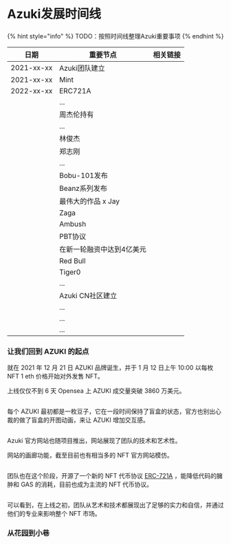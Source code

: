 # Azuki发展时间线

###

{% hint style="info" %}
TODO：按照时间线整理Azuki重要事项
{% endhint %}

| 日期         | 重要节点          | 相关链接 |
| ---------- | ------------- | ---- |
| 2021-xx-xx | Azuki团队建立     |      |
| 2021-xx-xx | Mint          |      |
| 2022-xx-xx | ERC721A       |      |
|            | ...           |      |
|            | 周杰伦持有         |      |
|            | ...           |      |
|            | 林俊杰           |      |
|            | 郑志刚           |      |
|            | ...           |      |
|            | Bobu-101发布    |      |
|            | Beanz系列发布     |      |
|            | 最伟大的作品 x Jay  |      |
|            | Zaga          |      |
|            | Ambush        |      |
|            | PBT协议         |      |
|            | 在新一轮融资中达到4亿美元 |      |
|            | Red Bull      |      |
|            | Tiger0        |      |
|            | ...           |      |
|            | Azuki CN社区建立  |      |
|            | ...           |      |
|            | ...           |      |
|            | ...           |      |

### 让我们回到 AZUKI 的起点

&#x20;

就在 2021 年 12 月 21 日 AZUKI 品牌诞生，并于 1 月 12 日上午 10:00 以每枚 NFT 1 eth 价格开始对外发售 NFT。

上线仅仅不到 6 天 Opensea 上 AZUKI 成交量突破 3860 万美元。

&#x20;



<figure><img src="https://lh5.googleusercontent.com/q_s6lvHXSzCAPbczkmTPMNzw96BY0aaQe0ytdA7x0m60vFTUhemuD3rJGR8u-7UxJ4VyiNNML081iLZFwuOr2bKU2STjhr5jJIKnH5f7Dhofsma3w5f6uTL_UcODSpFPdninaYl9tDMv3OSetmOewQGf53wWAwwG_2XPTqYFUJOoR-P7Z9b4_xS_t-zWYA" alt=""><figcaption></figcaption></figure>

&#x20;

每个 AZUKI 最初都是一枚豆子，它在一段时间保持了盲盒的状态，官方也别出心裁的做了盲盒的开图动画，来让 AZUKI 增加交互感。

&#x20;



<figure><img src="https://lh5.googleusercontent.com/f5BA2DmyZOQ2vJH3OdTKeGfyjCHGz_d6YgDkbzq7O84Tm083ImDQ0l7JlSjbb9rY_zyyNCRKqShRgZbN86JzxIIpb9CQaTFKZqG-D5xbX8rCzoLIv2AkEMA_Xx6oluL-XmN29TS9-tLDc6-BxIXMwgyAjPgTkkABj5nOWBzTeQ8qhRTcQHTf5_borU-2ng" alt=""><figcaption></figcaption></figure>

&#x20;

Azuki 官方网站也随项目推出，网站展现了团队的技术和艺术性。

网站的画廊功能，截至目前也有相当多的 NFT 官方网站模仿。

&#x20;



<figure><img src="https://lh6.googleusercontent.com/31BDDLcOWgrXoDkO6yRwm36paD51ZmDV4y8qvk93YgSzUuEkK1Div17yLOgzLxcL5Nyh4SIGng8DsjPXqxQuojEZEfG6Wyq-eGKJ15059-gcKWwbJsWQgWtdQUZN1feJ6lYbzzDoOICbeRlyPP55U06t9-1USrggfkgnB1KGt63fj1daVGTRs59vk-PA8A" alt=""><figcaption></figcaption></figure>

&#x20;

团队也在这个阶段，开源了一个新的 NFT 代币协议 [ERC-721A](https://www.erc721a.org/) ，能降低代码的臃肿和 GAS 的消耗，目前也成为主流的 NFT 代币协议。

&#x20;



<figure><img src="https://lh6.googleusercontent.com/HNaGGTjhYfbeteVpq1dSBAoHuDMp4bBdWbbaxNwntMZpVQgfckh6-HiOazNLDYe39Fmpn4xI34esAcXmowMp75Sj9UQ9ZVJzoNAYEXRz-Q2PnQi0kmNm8xu_Efa-Xj3Bya5ubK4aAriw534Uoo_0dUnVSadNz0Ubkt4t21Qj-Ak31KInKV8m5NCULIa2FQ" alt=""><figcaption></figcaption></figure>

&#x20;

可以看到，在上线之初，团队从艺术和技术都展现出了足够的实力和自信，并通过他们的专业来影响整个 NFT 市场。

&#x20;

### 从花园到小巷



